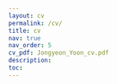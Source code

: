 ```yaml
---
layout: cv
permalink: /cv/
title: cv
nav: true
nav_order: 5
cv_pdf: Jongyeon_Yoon_cv.pdf
description: 
toc:
---
```

